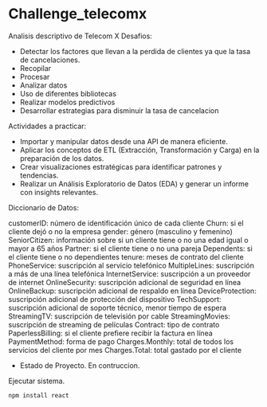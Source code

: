 # Challenge_telecomx
Analisis descriptivo de Telecom X
Desafios:

- Detectar los factores que llevan a la perdida de clientes ya que la tasa de cancelaciones.
- Recopilar
- Procesar
- Analizar datos
- Uso de diferentes bibliotecas
- Realizar modelos predictivos
- Desarrollar estrategias para disminuir la tasa de cancelacion


Actividades a practicar:

- Importar y manipular datos desde una API de manera eficiente.
- Aplicar los conceptos de ETL (Extracción, Transformación y Carga) en la preparación de los datos.
- Crear visualizaciones estratégicas para identificar patrones y tendencias.
- Realizar un Análisis Exploratorio de Datos (EDA) y generar un informe con insights relevantes.

Diccionario de Datos:

customerID: número de identificación único de cada cliente
Churn: si el cliente dejó o no la empresa
gender: género (masculino y femenino)
SeniorCitizen: información sobre si un cliente tiene o no una edad igual o mayor a 65 años
Partner: si el cliente tiene o no una pareja
Dependents: si el cliente tiene o no dependientes
tenure: meses de contrato del cliente
PhoneService: suscripción al servicio telefónico
MultipleLines: suscripción a más de una línea telefónica
InternetService: suscripción a un proveedor de internet
OnlineSecurity: suscripción adicional de seguridad en línea
OnlineBackup: suscripción adicional de respaldo en línea
DeviceProtection: suscripción adicional de protección del dispositivo
TechSupport: suscripción adicional de soporte técnico, menor tiempo de espera
StreamingTV: suscripción de televisión por cable
StreamingMovies: suscripción de streaming de películas
Contract: tipo de contrato
PaperlessBilling: si el cliente prefiere recibir la factura en línea
PaymentMethod: forma de pago
Charges.Monthly: total de todos los servicios del cliente por mes
Charges.Total: total gastado por el cliente

- Estado de Proyecto. En contruccion.

Ejecutar sistema.

```npm install react```
